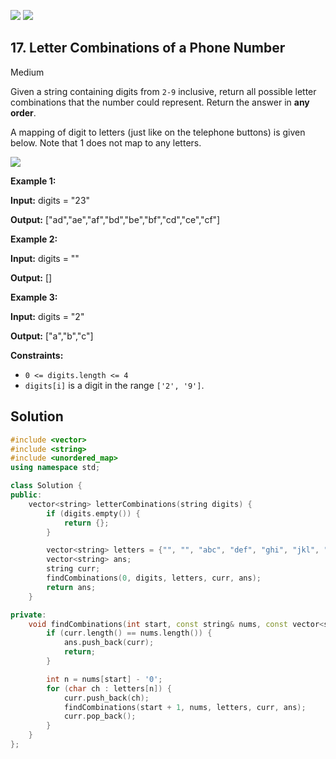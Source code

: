 [![](https://img.shields.io/github/stars/javadev/LeetCode-in-All?label=Stars&style=flat-square)](https://github.com/javadev/LeetCode-in-All)
[![](https://img.shields.io/github/forks/javadev/LeetCode-in-All?label=Fork%20me%20on%20GitHub%20&style=flat-square)](https://github.com/javadev/LeetCode-in-All/fork)

## 17\. Letter Combinations of a Phone Number

Medium

Given a string containing digits from `2-9` inclusive, return all possible letter combinations that the number could represent. Return the answer in **any order**.

A mapping of digit to letters (just like on the telephone buttons) is given below. Note that 1 does not map to any letters.

![](https://upload.wikimedia.org/wikipedia/commons/thumb/7/73/Telephone-keypad2.svg/200px-Telephone-keypad2.svg.png)

**Example 1:**

**Input:** digits = "23"

**Output:** ["ad","ae","af","bd","be","bf","cd","ce","cf"] 

**Example 2:**

**Input:** digits = ""

**Output:** [] 

**Example 3:**

**Input:** digits = "2"

**Output:** ["a","b","c"] 

**Constraints:**

*   `0 <= digits.length <= 4`
*   `digits[i]` is a digit in the range `['2', '9']`.

## Solution

```cpp
#include <vector>
#include <string>
#include <unordered_map>
using namespace std;

class Solution {
public:
    vector<string> letterCombinations(string digits) {
        if (digits.empty()) {
            return {};
        }

        vector<string> letters = {"", "", "abc", "def", "ghi", "jkl", "mno", "pqrs", "tuv", "wxyz"};
        vector<string> ans;
        string curr;
        findCombinations(0, digits, letters, curr, ans);
        return ans;
    }

private:
    void findCombinations(int start, const string& nums, const vector<string>& letters, string& curr, vector<string>& ans) {
        if (curr.length() == nums.length()) {
            ans.push_back(curr);
            return;
        }

        int n = nums[start] - '0';
        for (char ch : letters[n]) {
            curr.push_back(ch);
            findCombinations(start + 1, nums, letters, curr, ans);
            curr.pop_back();
        }
    }
};
```